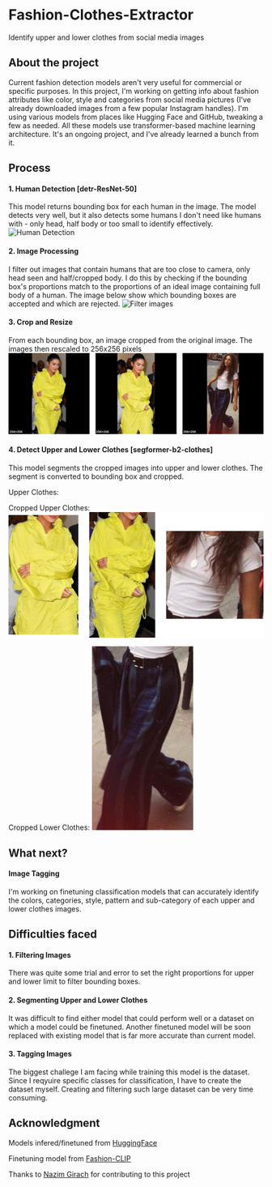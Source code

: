 # Fashion-Clothes-Extractor
Identify upper and lower clothes from social media images

## About the project
Current fashion detection models aren't very useful for commercial or specific purposes. In this project, I'm working on getting info about fashion attributes like color, style and categories from social media pictures (I've already downloaded images from a few popular Instagram handles). I'm using various models from places like Hugging Face and GitHub, tweaking a few as needed. All these models use transformer-based machine learning architecture. It's an ongoing project, and I've already learned a bunch from it.

## Process
#### 1. Human Detection [detr-ResNet-50]
This model returns bounding box for each human in the image. The model detects very well, but it also detects some humans I don't need like humans with - only head, half body or too small to identify effectively.
![Human Detection](media/DetectHumans.png?raw=true)

#### 2. Image Processing
I filter out images that contain humans that are too close to camera, only head seen and half/cropped body. I do this by checking if the bounding box's proportions match to the proportions of an ideal image containing full body of a human. 
The image below show which bounding boxes are accepted and which are rejected.
![Filter images](media/DetectHumansPreprocessed.png?raw=true)

#### 3. Crop and Resize
From each bounding box, an image cropped from the original image. The images then rescaled to 256x256 pixels 
![Crop and Resize](media/CroppedHumans.png?raw=true)

#### 4. Detect Upper and Lower Clothes [segformer-b2-clothes]
This model segments the cropped images into upper and lower clothes. The segment is converted to bounding box and cropped.

Upper Clothes:
<p float="left">
  Cropped Upper Clothes:
  <img src="media/Upper-Full Clothes.png?raw=true" width="600"/>
<p/>

  
<p float="left">
  Cropped Lower Clothes:
  <img src="media/LowerClothes.png?raw=true" width="200"/> 
<p/>

## What next?
#### Image Tagging
I'm working on finetuning classification models that can accurately identify the colors, categories, style, pattern and sub-category of each upper and lower clothes images.  

## Difficulties faced
#### 1. Filtering Images
There was quite some trial and error to set the right proportions for upper and lower limit to filter bounding boxes.    

#### 2. Segmenting Upper and Lower Clothes
It was difficult to find either model that could perform well or a dataset on which a model could be finetuned. Another finetuned model will be soon replaced with existing model that is far more accurate than current model.

#### 3. Tagging Images
The biggest challege I am facing while training this model is the dataset. Since I reqyuire specific classes for classification, I have to create the dataset myself. Creating and filtering such large dataset can be very time consuming. 

## Acknowledgment
Models infered/finetuned from [HuggingFace](https://huggingface.co/)

Finetuning model from [Fashion-CLIP](https://github.com/patrickjohncyh/fashion-clip)

Thanks to [Nazim Girach](https://github.com/ulfimlg) for contributing to this project

